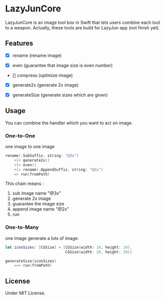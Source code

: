 # LazyJunCore

LazyJunCore is an image tool box in Swift that lets users combine each tool to a weapon. Actually, these tools are build for LazyJun app (not finish yet).

## Features

- [x] rename (rename image)


- [x] even (guarantee that image size is even number)

-   [] compress (optimize image)

- [x] generate2x (generate 2x image)


- [x] generateSize (generate sizes which are given)

## Usage

You can combine the handler which you want to act on image.

### One-to-One

one image to one image

```swift
rename(.SubSuffix, string: "@3x")
    >|< generate2x()
    >|< even()
    >|< rename(.AppendSuffix, string: "@2x")
    => run(fromPath)
```

This chain  means :

1.  sub image name "@3x"
2.  generate 2x image
3.  guarantee the image size
4.  append image name "@2x"
5.  run

### One-to-Many

one image generate a lots of image.

```swift
let iconSizes: [CGSize] = [CGSize(width: 10, height: 10),
                           CGSize(width: 20, height: 20)]

generateSize(iconSizes)
    ==> run(fromPath)
```

## License

Under MIT License.